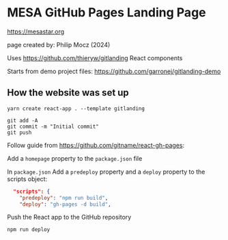 # MESA GitHub Pages Landing Page

https://mesastar.org

page created by: Philip Mocz (2024)

Uses https://github.com/thieryw/gitlanding React components

Starts from demo project files: https://github.com/garronej/gitlanding-demo

## How the website was set up

```console
yarn create react-app . --template gitlanding

git add -A
git commit -m "Initial commit"
git push
```


Follow guide from https://github.com/gitname/react-gh-pages:

Add a `homepage` property to the `package.json` file

In `package.json` 
Add a `predeploy` property and a `deploy` property to the scripts object:

```json
  "scripts": {
    "predeploy": "npm run build",
    "deploy": "gh-pages -d build",
```

Push the React app to the GitHub repository

```console
npm run deploy
```